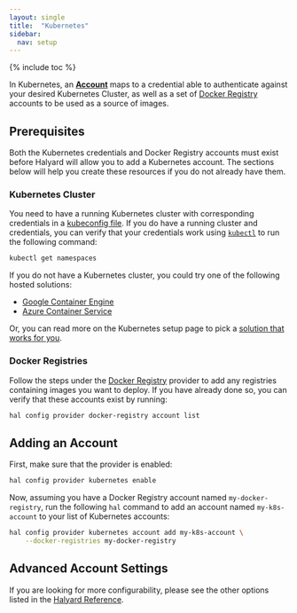 ```yaml
---
layout: single
title:  "Kubernetes"
sidebar:
  nav: setup
---
```


{% include toc %}

In Kubernetes, an [__Account__](/setup/providers/overview#accounts) maps to a
credential able to authenticate against your desired Kubernetes Cluster, as 
well as a set of [Docker Registry](/setup/providers/docker-registry) accounts 
to be used as a source of images.

## Prerequisites

Both the Kubernetes credentials and Docker Registry accounts must exist before 
Halyard will allow you to add a Kubernetes account. The sections below will 
help you create these resources if you do not already have them.

### Kubernetes Cluster

You need to have a running Kubernetes cluster with corresponding credentials in 
a [kubeconfig file](https://kubernetes.io/docs/concepts/cluster-administration/authenticate-across-clusters-kubeconfig/). 
If you do have a running cluster and credentials, you can verify that your 
credentials work using 
[`kubectl`](https://kubernetes.io/docs/user-guide/kubectl-overview/) to run the
following command:

```bash
kubectl get namespaces
```

If you do not have a Kubernetes cluster, you could try one of the following
hosted solutions:

* [Google Container Engine](https://cloud.google.com/container-engine/)
* [Azure Container
  Service](https://docs.microsoft.com/en-us/azure/container-service/container-service-kubernetes-walkthrough)

Or, you can read more on the Kubernetes setup page to pick a [solution that
works for you](https://kubernetes.io/docs/setup/pick-right-solution/).

### Docker Registries

Follow the steps under the [Docker Registry](/setup/providers/docker-registry) 
provider to add any registries containing images you want to deploy. If
you have already done so, you can verify that these accounts exist by running:

```bash
hal config provider docker-registry account list
```

## Adding an Account

First, make sure that the provider is enabled:

```bash
hal config provider kubernetes enable
```

Now, assuming you have a Docker Registry account named `my-docker-registry`,
run the following `hal` command to add an account named `my-k8s-account` to 
your list of Kubernetes accounts:

```bash
hal config provider kubernetes account add my-k8s-account \
    --docker-registries my-docker-registry
```

## Advanced Account Settings

If you are looking for more configurability, please see the other options
listed in the [Halyard
Reference](/reference/halyard/commands#hal-config-provider-kubernetes-account-add).
